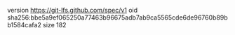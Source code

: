 version https://git-lfs.github.com/spec/v1
oid sha256:bbe5a9ef065250a77463b96675adb7ab9ca5565cde6de96760b89bb1584cafa2
size 182
